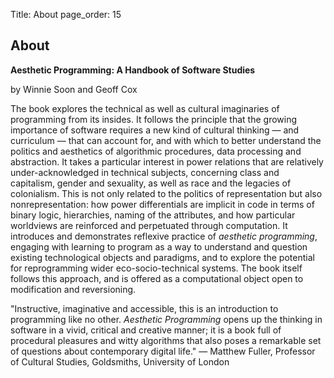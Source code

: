 Title: About
page_order: 15

## About

**Aesthetic Programming: A Handbook of Software Studies**

by Winnie Soon and Geoff Cox

The book explores the technical as well as cultural imaginaries of programming from its insides. It follows the principle that the growing importance of software requires a new kind of cultural thinking — and curriculum — that can account for, and with which to better understand the politics and aesthetics of algorithmic procedures, data processing and abstraction. It takes a particular interest in power relations that are relatively under-acknowledged in technical subjects, concerning class and capitalism, gender and sexuality, as well as race and the legacies of colonialism. This is not only related to the politics of representation but also nonrepresentation: how power differentials are implicit in code in terms of binary logic, hierarchies, naming of the attributes, and how particular worldviews are reinforced and perpetuated through computation. It introduces and demonstrates reflexive practice of *aesthetic programming*, engaging with learning to program as a way to understand and question existing technological objects and paradigms, and to explore the potential for reprogramming wider eco-socio-technical systems. The book itself follows this approach, and is offered as a computational object open to modification and reversioning. 

"Instructive, imaginative and accessible, this is an introduction to programming like no other. *Aesthetic Programming* opens up the thinking in software in a vivid, critical and creative manner; it is a book full of procedural pleasures and witty algorithms that also poses a remarkable set of questions about contemporary digital life."
—  Matthew Fuller, Professor of Cultural Studies, Goldsmiths, University of London
